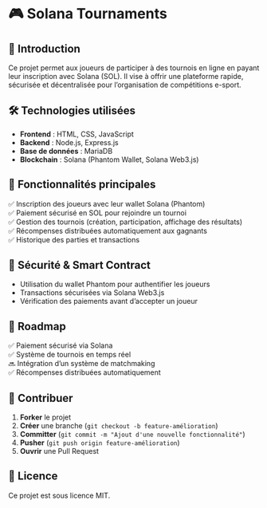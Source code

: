 # 🎮 Solana Tournaments

## 🚀 Introduction
Ce projet permet aux joueurs de participer à des tournois en ligne en payant leur inscription avec Solana (SOL). Il vise à offrir une plateforme rapide, sécurisée et décentralisée pour l’organisation de compétitions e-sport.

## 🛠️ Technologies utilisées
- **Frontend** : HTML, CSS, JavaScript  
- **Backend** : Node.js, Express.js  
- **Base de données** : MariaDB  
- **Blockchain** : Solana (Phantom Wallet, Solana Web3.js)  

## 🎯 Fonctionnalités principales
✅ Inscription des joueurs avec leur wallet Solana (Phantom)  
✅ Paiement sécurisé en SOL pour rejoindre un tournoi  
✅ Gestion des tournois (création, participation, affichage des résultats)  
✅ Récompenses distribuées automatiquement aux gagnants  
✅ Historique des parties et transactions  

## 🔐 Sécurité & Smart Contract
- Utilisation du wallet Phantom pour authentifier les joueurs  
- Transactions sécurisées via Solana Web3.js  
- Vérification des paiements avant d’accepter un joueur  

## 🚀 Roadmap
✅ Paiement sécurisé via Solana  
✅ Système de tournois en temps réel  
🔜 Intégration d’un système de matchmaking  
✅ Récompenses distribuées automatiquement  

## 🤝 Contribuer
1. **Forker** le projet  
2. **Créer** une branche (`git checkout -b feature-amélioration`)  
3. **Committer** (`git commit -m "Ajout d'une nouvelle fonctionnalité"`)  
4. **Pusher** (`git push origin feature-amélioration`)  
5. **Ouvrir** une Pull Request  

## 📝 Licence
Ce projet est sous licence MIT.
